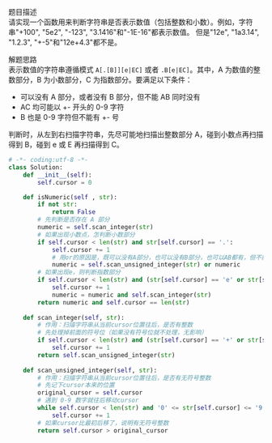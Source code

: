 
题目描述  
请实现一个函数用来判断字符串是否表示数值（包括整数和小数）。例如，字符串"+100", "5e2", "-123", "3.1416"和"-1E-16"都表示数值。 但是"12e", "1a3.14", "1.2.3", "+-5"和"12e+4.3"都不是。  

解题思路  
表示数值的字符串遵循模式 `A[.[B]][e|EC]` 或者 `.B[e|EC]`。其中，A 为数值的整数部分，B 为小数部分，C 为指数部分。要满足以下条件：  

* 可以没有 A 部分，或者没有 B 部分，但不能 AB 同时没有
* AC 均可能以 +- 开头的 0-9 字符
* B 也是 0-9 字符但不能有 +- 号

判断时，从左到右扫描字符串，先尽可能地扫描出整数部分 A，碰到小数点再扫描得到 B，碰到 e 或 E 再扫描得到 C。  


```python 
# -*- coding:utf-8 -*-
class Solution:
    def __init__(self):
        self.cursor = 0 

    def isNumeric(self , str):
        if not str:
            return False 
        # 先判断是否存在 A 部分  
        numeric = self.scan_integer(str) 
        # 如果出现小数点，怎判断小数部分  
        if self.cursor < len(str) and str[self.cursor] == '.':
            self.cursor += 1
            # 用or的原因是，既可以没有A部分，也可以没有B部分，也可以AB都有，但不能AB都没有
            numeric = self.scan_unsigned_integer(str) or numeric 
        # 如果出现e，则判断指数部分
        if self.cursor < len(str) and (str[self.cursor] == 'e' or str[self.cursor] == 'E'):
            self.cursor += 1 
            numeric = numeric and self.scan_integer(str) 
        return numeric and self.cursor == len(str) 
    
    def scan_integer(self, str):
        # 作用：扫描字符串从当前cursor位置往后，是否有整数
        # 先处理掉前面的符号位（如果没有符号位就不处理，无影响）
        if self.cursor < len(str) and (str[self.cursor] == '+' or str[self.cursor] == '-'):
            self.cursor += 1 
        return self.scan_unsigned_integer(str) 
    
    def scan_unsigned_integer(self, str):
        # 作用：扫描字符串从当前cursor位置往后，是否有无符号整数
        # 先记下cursor本来的位置
        original_cursor = self.cursor 
        # 遇到 0-9 数字就往后移动cursor 
        while self.cursor < len(str) and '0' <= str[self.cursor] <= '9':
            self.cursor += 1 
        # 如果cursor比最初后移了，说明有无符号整数
        return self.cursor > original_cursor 
```
